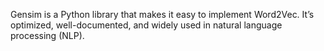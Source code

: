 Gensim is a Python library that makes it easy to implement Word2Vec. It’s optimized, well-documented, and widely used in natural language processing (NLP).
